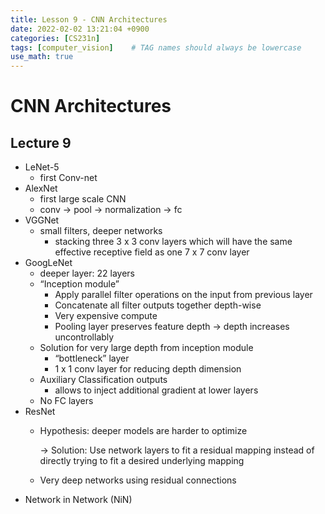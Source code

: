 ```yaml
---
title: Lesson 9 - CNN Architectures
date: 2022-02-02 13:21:04 +0900
categories: [CS231n]
tags: [computer_vision]    # TAG names should always be lowercase
use_math: true
--- 
```

# **CNN Architectures**

## **Lecture 9**

- LeNet-5
    - first Conv-net
- AlexNet
    - first large scale CNN
    - conv → pool → normalization → fc
- VGGNet
    - small filters, deeper networks
        - stacking three 3 x 3 conv layers which will have the same effective receptive field as one 7 x 7 conv layer
- GoogLeNet
    - deeper layer: 22 layers
    - “Inception module”
        - Apply parallel filter operations on the input from previous layer
        - Concatenate all filter outputs together depth-wise
        - Very expensive compute
        - Pooling layer preserves feature depth → depth increases uncontrollably
    - Solution for very large depth from inception module
        - “bottleneck” layer
        - 1 x 1 conv layer for reducing depth dimension
    - Auxiliary Classification outputs
        - allows to inject additional gradient at lower layers
    - No FC layers
- ResNet
    - Hypothesis: deeper models are harder to optimize
        
        → Solution: Use network layers to fit a residual mapping instead of directly trying to fit a desired underlying mapping
        
    - Very deep networks using residual connections
- Network in Network (NiN)